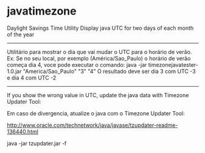 # javatimezone
Daylight Savings Time Utility
Display java UTC for two days of each month of the year

------

Utilitário para mostrar o dia que vai mudar o UTC para o horário de verão.
Ex: Se no seu local, por exemplo (América/Sao_Paulo) o horário de verão começa dia 4, voce pode executar o comando:
 java -jar timezonejavatester-1.0.jar "America/Sao_Paulo" "3" "4" 
O resultado deve ser dia 3 com UTC -3 e dia 4 com UTC -2

------

If you show the wrong value in UTC, update the java data with Timezone Updater Tool:

Em caso de divergencia, atualize o java com o Timezone Updater Tool: 

http://www.oracle.com/technetwork/java/javase/tzupdater-readme-136440.html

java -jar tzupdater.jar -f
